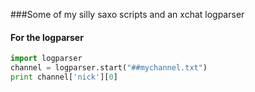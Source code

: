 ###Some of my silly saxo scripts and an xchat logparser

#### For the logparser
```python
import logparser
channel = logparser.start("##mychannel.txt")
print channel['nick'][0]
```
